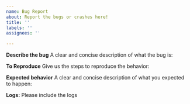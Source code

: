 ```yaml
---
name: Bug Report
about: Report the bugs or crashes here!
title: ''
labels: ''
assignees: ''

---
```


**Describe the bug**
A clear and concise description of what the bug is:


**To Reproduce**
Give us the steps to reproduce the behavior:


**Expected behavior**
A clear and concise description of what you expected to happen:


**Logs:**
Please include the logs
